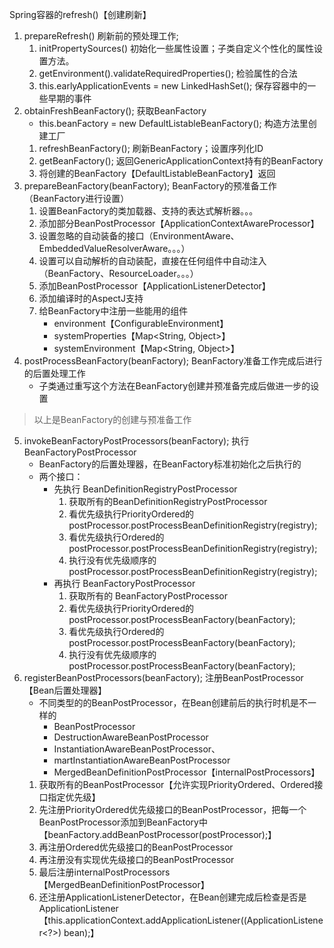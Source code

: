 Spring容器的refresh()【创建刷新】
1. prepareRefresh() 刷新前的预处理工作;
    1. initPropertySources() 初始化一些属性设置；子类自定义个性化的属性设置方法。
    2. getEnvironment().validateRequiredProperties(); 检验属性的合法
    3. this.earlyApplicationEvents = new LinkedHashSet<ApplicationEvent>(); 保存容器中的一些早期的事件
2. obtainFreshBeanFactory(); 获取BeanFactory
    - this.beanFactory = new DefaultListableBeanFactory(); 构造方法里创建工厂
    1. refreshBeanFactory(); 刷新BeanFactory；设置序列化ID
    2. getBeanFactory(); 返回GenericApplicationContext持有的BeanFactory
    3. 将创建的BeanFactory【DefaultListableBeanFactory】返回
3. prepareBeanFactory(beanFactory); BeanFactory的预准备工作（BeanFactory进行设置）
    1. 设置BeanFactory的类加载器、支持的表达式解析器。。。
    2. 添加部分BeanPostProcessor【ApplicationContextAwareProcessor】
    3. 设置忽略的自动装备的接口（EnvironmentAware、EmbeddedValueResolverAware。。。）
    4. 设置可以自动解析的自动装配，直接在任何组件中自动注入（BeanFactory、ResourceLoader。。。）
    5. 添加BeanPostProcessor【ApplicationListenerDetector】
    6. 添加编译时的AspectJ支持
    7. 给BeanFactory中注册一些能用的组件
        - environment【ConfigurableEnvironment】
        - systemProperties【Map<String, Object>】
        - systemEnvironment【Map<String, Object>】
4. postProcessBeanFactory(beanFactory); BeanFactory准备工作完成后进行的后置处理工作
    - 子类通过重写这个方法在BeanFactory创建并预准备完成后做进一步的设置

> 以上是BeanFactory的创建与预准备工作

5. invokeBeanFactoryPostProcessors(beanFactory); 执行BeanFactoryPostProcessor
    - BeanFactory的后置处理器，在BeanFactory标准初始化之后执行的
    - 两个接口：
        - 先执行 BeanDefinitionRegistryPostProcessor
            1. 获取所有的BeanDefinitionRegistryPostProcessor
            2. 看优先级执行PriorityOrdered的 postProcessor.postProcessBeanDefinitionRegistry(registry);
            3. 看优先级执行Ordered的 postProcessor.postProcessBeanDefinitionRegistry(registry);
            4. 执行没有优先级顺序的 postProcessor.postProcessBeanDefinitionRegistry(registry);
        - 再执行 BeanFactoryPostProcessor
            1. 获取所有的 BeanFactoryPostProcessor
            2. 看优先级执行PriorityOrdered的 postProcessor.postProcessBeanFactory(beanFactory);
            3. 看优先级执行Ordered的 postProcessor.postProcessBeanFactory(beanFactory);
            4. 执行没有优先级顺序的 postProcessor.postProcessBeanFactory(beanFactory);
6. registerBeanPostProcessors(beanFactory); 注册BeanPostProcessor【Bean后置处理器】
    - 不同类型的的BeanPostProcessor，在Bean创建前后的执行时机是不一样的
        - BeanPostProcessor
        - DestructionAwareBeanPostProcessor
        - InstantiationAwareBeanPostProcessor、
        - martInstantiationAwareBeanPostProcessor
        - MergedBeanDefinitionPostProcessor【internalPostProcessors】
    1. 获取所有的BeanPostProcessor【允许实现PriorityOrdered、Ordered接口指定优先级】
    2. 先注册PriorityOrdered优先级接口的BeanPostProcessor，把每一个BeanPostProcessor添加到BeanFactory中【beanFactory.addBeanPostProcessor(postProcessor);】
    3. 再注册Ordered优先级接口的BeanPostProcessor
    4. 再注册没有实现优先级接口的BeanPostProcessor
    5. 最后注册internalPostProcessors【MergedBeanDefinitionPostProcessor】
    6. 还注册ApplicationListenerDetector，在Bean创建完成后检查是否是ApplicationListener【this.applicationContext.addApplicationListener((ApplicationListener<?>) bean);】
    
    
    
    
